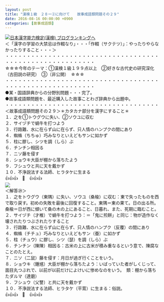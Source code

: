 ```yaml
---
layout: post
title: "漢検１級　２８ー②に向けて　　故事成語類問題その２９"
date: 2016-08-16 00:00:00 +0900
categories: [故事成語類]
---
```


[![](/syuusyuu9701/assets/images/漢検１級-２８ー②に向けて-故事成語類問題その２９-br_c_3028_1.gif)](http://blog.with2.net/link.php?1659096:3028 "日本漢字能力検定(漢検) ブログランキングへ")[日本漢字能力検定(漢検) ブログランキングへ](http://blog.with2.net/link.php?1659096:3028)  
＜「漢字の学習の大禁忌は作輟なり」・・・「作輟（サクテツ）」：やったりやらなかったりすること・・・＞  
・・・・・・・・・・・・・・・・・・・・・・・・・・・・・・・・・・・・・・・・・・・・・・・・・・・・・・・・・  
☆☆☆今年のテーマ：①漢検１級１９９点以上　②好きな古代史の研究深化（古田説の研究）　③（非公開）　☆☆☆　　  
・・・・・・・・・・・・・・・・・・・・・・・・・・・・・・・・・・・・・・・・・・・・・・・・・・・・・・・・・  
●某・国語辞典からの分野別問題・・・完了。  
●故事成語類問題を、最近購入した故事ことわざ辞典から出題中。  
・・・・・・・・・・・・・・・・・・・・・・・・・・・・・・・・・・・・  
＜故事成語類問題その２９＞＊カタカナ部分を漢字にすること＊　  
１．之を①トウグウに失い、②ソウユに収む  
２．サイヅチで蝸牛を打つよう  
３．行路難、水に在らず山に在らず、只人情のハンプクの間にあり  
４．蜘蛛（ちちゅ）巧みなりといえどもサンに如かず  
５．柱に膠し、シツを調（しら）ぶ  
６．チンチン相因る  
７．ニソ藤を侵す  
８．ショウキ大臣が棚から落ちたよう  
９．フシュウと共に天を戴かず  
１０．不浄説法する法師、ヒラタケに生まる  
👍👍👍　🐒　👍👍👍  
![](/syuusyuu9701/assets/images/漢検１級-２８ー②に向けて-故事成語類問題その２９-15e8e8bcb535e511c43146f07e5e662b.png)  
＜解答㉙＞  
１．之をトウグウ（東隅）に失い、ソウユ（桑楡）に収む：東で失ったものを西で取り戻す。初めの失敗を最後に回復すること。東隅＝東の果て。日の出る所。桑楡＝日が西に傾いて桑の木の上にあること、日暮れ、また、死期に臨むこと。  
２．サイヅチ（才椎）で蝸牛を打つよう：＝「鬼に煎餅」と同じ：物が造作なく壊されたりつぶされたりすること  
３．行路難、水に在らず山に在らず、只人情のハンプク（反覆）の間にあり  
４．蜘蛛（チチュ）巧みなりといえどもサン（蚕）に如かず  
５．柱（チュウ）に膠し、シツ（瑟）を調（しら）ぶ  
６．チンチン（陳陳）相因る：古米の上に古米が積み重なるという意で、陳腐なことのたとえ。　  
７．ニソ（二鼠）藤を侵す：月日が過ぎ行くことをいう。  
８．ショウキ（鍾馗）大臣が棚から落ちたよう：いばっていた者がしくじって、面目丸つぶれで、以前が以前だけによけいに惨めなのをいう。　類：棚から落ちたダルマ（達磨）  
９．フシュウ（父讐）と共に天を戴かず  
１０．不浄説法する法師、ヒラタケ（平茸）に生まる：俗説。  
👍👍👍　🐒　👍👍👍  